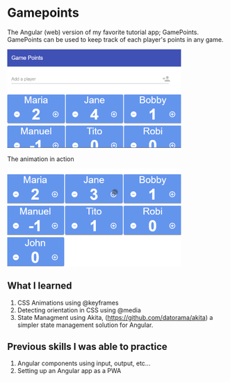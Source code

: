 # Gamepoints
The Angular (web) version of my favorite tutorial app; GamePoints.
GamePoints can be used to keep track of each player's points in any game.

<img src="https://github.com/nel-sam/gamepoints/blob/master/screenshots/readme1.png" width="400px">

The animation in action

<img src="https://github.com/nel-sam/gamepoints/blob/master/screenshots/animation.gif" width="400px">

## What I learned
1. CSS Animations using @keyframes
2. Detecting orientation in CSS using @media
3. State Managment using Akita, (https://github.com/datorama/akita) a simpler state management solution for Angular.

## Previous skills I was able to practice
1. Angular components using input, output, etc...
2. Setting up an Angular app as a PWA
